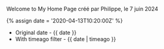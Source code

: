 ---
---

Welcome to My Home Page
créé par Philippe, le 7 juin 2024

{% assign date = '2020-04-13T10:20:00Z' %}

- Original date - {{ date }}
- With timeago filter - {{ date | timeago }}
